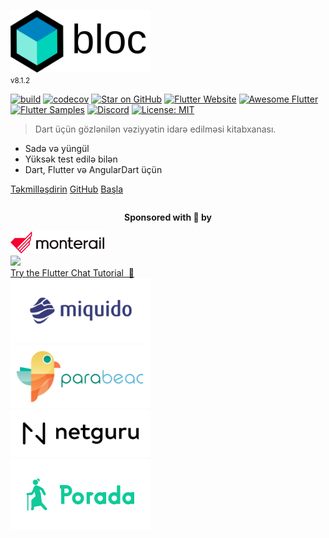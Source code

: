 <img src="https://raw.githubusercontent.com/felangel/bloc/master/docs/assets/bloc_logo_full.png" height="100" alt="Bloc" /><br/><small>v8.1.2</small>

[![build](https://github.com/felangel/bloc/workflows/build/badge.svg)](https://github.com/felangel/bloc/actions)
[![codecov](https://codecov.io/gh/felangel/Bloc/branch/master/graph/badge.svg)](https://codecov.io/gh/felangel/bloc)
[![Star on GitHub](https://img.shields.io/github/stars/felangel/bloc.svg?style=flat&logo=github&colorB=deeppink&label=stars)](https://github.com/felangel/bloc)
[![Flutter Website](https://img.shields.io/badge/flutter-website-deepskyblue.svg)](https://flutter.dev/docs/development/data-and-backend/state-mgmt/options#bloc--rx)
[![Awesome Flutter](https://img.shields.io/badge/awesome-flutter-blue.svg?longCache=true)](https://github.com/Solido/awesome-flutter#standard)
[![Flutter Samples](https://img.shields.io/badge/flutter-samples-teal.svg?longCache=true)](http://fluttersamples.com)
[![Discord](https://img.shields.io/discord/649708778631200778.svg?logo=discord&color=blue)](https://discord.gg/bloc)
[![License: MIT](https://img.shields.io/badge/license-MIT-purple.svg)](https://opensource.org/licenses/MIT)

> Dart üçün gözlənilən vəziyyətin idarə edilməsi kitabxanası.

- Sadə və yüngül
- Yüksək test edilə bilən
- Dart, Flutter və AngularDart üçün

<p class="buttons">
    <a href="#/migration">Təkmilləşdirin</a>
    <a href="https://github.com/felangel/bloc/" target="_blank" rel="noopener">GitHub</a>
    <a href="#/az/gettingstarted">Başla</a>
</p>

<p align="center" style="margin-top: 2em; margin-bottom: 1em"><b>Sponsored with 💖 by</b></p>

<div id="cover-sponsors-grid">
    <div>
        <a href="https://www.monterail.com/services/flutter-development/?utm_source=bloc&utm_medium=logo&utm_campaign=flutter"><img src="https://raw.githubusercontent.com/felangel/bloc/master/docs/assets/monterail_logo.svg" width="150"/></a>
    </div>
    <div>
        <a href="https://getstream.io/chat/flutter/tutorial/?utm_source=Github&utm_medium=Github_Repo_Content_Ad&utm_content=Developer&utm_campaign=Github_Jan2022_FlutterChat&utm_term=bloc" target="_blank"><img width="120" src="https://stream-blog-v2.imgix.net/blog/wp-content/uploads/bae8c920a484d1c49dbd148306aa1335/stream-bloc-flutter.png?auto=compress&fit=clip&w=120"/></a><br/><span><a href="https://getstream.io/chat/flutter/tutorial/?utm_source=Github&utm_medium=Github_Repo_Content_Ad&utm_content=Developer&utm_campaign=Github_Jan2022_FlutterChat&utm_term=bloc" target="_blank">Try the Flutter Chat Tutorial &nbsp💬</a></span>
    </div>
    <div>
        <a href="https://www.miquido.com/flutter-development-company/?utm_source=github&utm_medium=sponsorship&utm_campaign=bloc-silver-tier&utm_term=flutter-development-company&utm_content=miquido-logo"><img src="https://raw.githubusercontent.com/felangel/bloc/master/docs/assets/miquido_logo_transparent.png" width="225"/></a>
    </div>
    <div>
        <a href="https://bit.ly/parabeac_flutterbloc"><img src="https://raw.githubusercontent.com/felangel/bloc/master/docs/assets/parabeac_logo.png" width="225"/></a>
    </div>
    <div>
        <a href="https://www.netguru.com/services/flutter-app-development?utm_campaign=%5BS%5D%5BMob%5D%20Flutter&utm_source=github&utm_medium=sponsorship&utm_term=bloclibrary"><img src="https://raw.githubusercontent.com/felangel/bloc/master/docs/assets/netguru_logo.png" width="225"/></a>
    </div>
    <div>
        <a href="https://www.porada.app/"><img src="https://raw.githubusercontent.com/felangel/bloc/master/docs/assets/porada_logo.png" width="225"/></a>
    </div>
</div>
